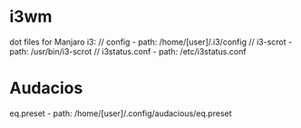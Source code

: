 # i3wm
dot files for Manjaro i3:
// config - path: /home/[user]/.i3/config
// i3-scrot - path: /usr/bin/i3-scrot
// i3status.conf - path: /etc/i3status.conf

# Audacios
eq.preset - path: /home/[user]/.config/audacious/eq.preset
